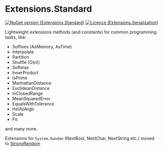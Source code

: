 # Extensions.Standard

[![NuGet version (Extensions.Standard)](https://img.shields.io/nuget/v/Extensions.Standard.svg)](https://www.nuget.org/packages/Extensions.Standard/)
[![Licence (Extensions.Serialization)](https://img.shields.io/github/license/mashape/apistatus.svg)](https://choosealicense.com/licenses/mit/)

Lightweight extensions methods (and constants) for common programming tasks, like:

- Suffixes (AsMemory, AsTime)
- Interpolate
- Partition
- Shuffle (O(n))
- Softmax
- InnerProduct
- IsPrime
- ManhattanDistance
- EuclideanDistance
- InClosedRange
- MeanSquaredError
- EqualsWithTolerance
- HsVtoArgb
- Scale
- Fit

and many more.

Extensions for ```System.Random``` (NextBool, NextChar, NextString etc.) moved to [StrongRandom](https://github.com/PFalkowski/StrongRandom)
